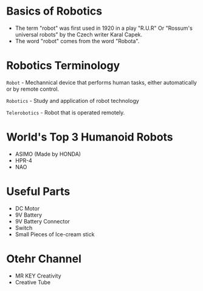 # Basics of Robotics 
* The term "robot" was first used in 1920 in a play "R.U.R" Or "Rossum's universal robots" by the Czech writer Karal Capek.
* The word "robot" comes from the word "Robota".

# Robotics Terminology
`Robot` - Mechannical device that performs human tasks, either automatically or by remote control.

`Robotics` - Study and application of robot technology

`Telerobotics` - Robot that is operated remotely.

# World's Top 3 Humanoid Robots
* ASIMO (Made by HONDA)
* HPR-4
* NAO

# Useful Parts
* DC Motor
* 9V Battery
* 9V Battery Connector
* Switch
* Small Pieces of Ice-cream stick

# Otehr Channel
* MR KEY Creativity
* Creative Tube
